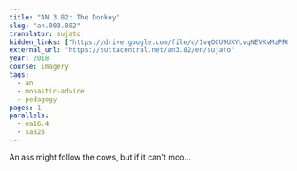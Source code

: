```yaml
---
title: "AN 3.82: The Donkey"
slug: "an.003.082"
translator: sujato
hidden_links: ["https://drive.google.com/file/d/1vqOCU9UXYLvqNEVKvMzPRObAt0q8-LnD"]
external_url: "https://suttacentral.net/an3.82/en/sujato"
year: 2018
course: imagery
tags:
  - an
  - monastic-advice
  - pedagogy
pages: 1
parallels:
  - ea16.4
  - sa828
---
```


An ass might follow the cows, but if it can't moo...
